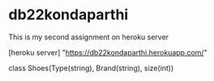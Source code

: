 # db22kondaparthi
This is my second assignment on heroku server

[heroku server] "https://db22kondaparthi.herokuapp.com/"

class Shoes(Type(string), Brand(string), size(int))
